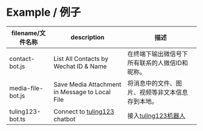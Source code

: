 # Example / 例子

| filename/文件名称     | description | 描述 |
| ---                 | ---   | ---         |
| contact-bot.js      | List All Contacts by Wechat ID & Name | 在终端下输出微信号下所有联系的人微信ID和昵称。|
| media-file-bot.js   | Save Media Attachment in Message to Local File | 将消息中的文件、图片、视频等非文本信息存到本地。 |
| tuling123-bot.ts    | Connect to [tuling123](http://www.tuling123.com/) chatbot | 接入[tuling123机器人](http://www.tuling123.com/) |
